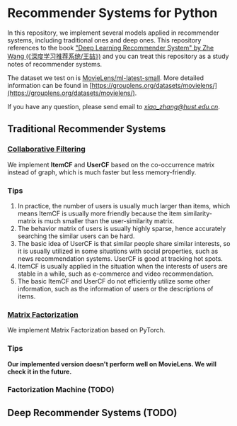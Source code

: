 # Recommender Systems for Python

In this repository, we implement several models applied in recommender systems, including traditional ones and deep ones.
This repository references to the book ["Deep Learning Recommender System" by Zhe Wang (《深度学习推荐系统/王喆》)](https://item.jd.com/12630209.html?cu=true&utm_source=link.zhihu.com&utm_medium=tuiguang&utm_campaign=t_1001542270_12769_0_2045956751&utm_term=9d367a3329bb44f3b64dfa03ccb73eae) and you can treat this repository as a study notes of recommender systems.

The dataset we test on is [MovieLens/ml-latest-small](https://grouplens.org/datasets/movielens/latest/). More detailed information can be found in [https://grouplens.org/datasets/movielens/](https://grouplens.org/datasets/movielens/).

If you have any question, please send email to *xiao_zhang@hust.edu.cn*.

## Traditional Recommender Systems

### [Collaborative Filtering](./TraditionalRecommenderSystems/CFDemo.py)

We implement **ItemCF** and **UserCF** based on the co-occurrence matrix instead of graph, which is much faster but less memory-friendly.
### Tips
1. In practice, the number of users is usually much larger than items, which means ItemCF is usually more friendly because the item similarity-matrix is much smaller than the user-similarity matrix.
2. The behavior matrix of users is usually highly sparse, hence accurately searching the similar users can be hard.
3. The basic idea of UserCF is that similar people share similar interests, so it is usually utilized in some situations with social properties, such as news recommendation systems. UserCF is good at tracking hot spots.
4. ItemCF is usually applied in the situation when the interests of users are stable in a while, such as e-commerce and video recommendation.
5. The basic ItemCF and UserCF do not efficiently utilize some other information, such as the information of users or the descriptions of items.

### [Matrix Factorization](./TraditionalRecommenderSystems/MFDemo.py)

We implement Matrix Factorization based on PyTorch.

### Tips
**Our implemented version doesn't perform well on MovieLens. We will check it in the future.**

### Factorization Machine (TODO)

## Deep Recommender Systems (TODO)